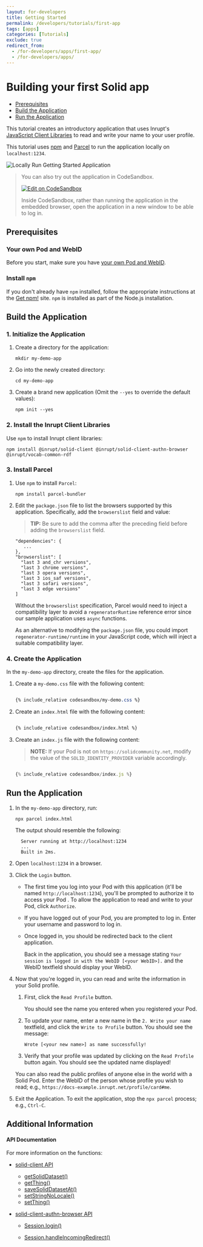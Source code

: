 ```yaml
---
layout: for-developers
title: Getting Started
permalink: /developers/tutorials/first-app
tags: [apps]
categories: [Tutorials]
exclude: true
redirect_from:
  - /for-developers/apps/first-app/
  - /for-developers/apps/
---
```


# Building your first Solid app

- [Prerequisites](#prerequisites)
- [Build the Application](#build-the-application)
- [Run the Application](#run-the-application)

This tutorial creates an introductory application that uses Inrupt's
[JavaScript Client Libraries](https://github.com/inrupt/solid-client-js) to read
and write your name to your user profile.

This tutorial uses [npm](https://www.npmjs.com/get-npm) and [Parcel](https://parceljs.org/)
to run the application locally on `localhost:1234`.

![Locally Run Getting Started Application]({{site.baseurl}}/assets/img/tutorials/locally-run-application.png)

> You can also try out the application in CodeSandbox.
>
> [![Edit on CodeSandbox]({{site.baseUrl}}/assets/img/play-codesandbox.svg)](https://codesandbox.io/s/github/solid/solidproject.org/tree/main/_posts/developers/apps/inrupt-tutorial/codesandbox/?hidenavigation=1&module=%2Findex.js&view=editor)
>
> Inside CodeSandbox, rather than running the application in the embedded browser, open the application in a new window to be able to log in.

## Prerequisites

### Your own Pod and WebID
Before you start,
make sure you have [your own Pod and WebID](/developers/tutorials/getting-started).


### Install `npm`

If you don't already have `npm` installed, follow the appropriate instructions
at the [Get npm!](https://www.npmjs.com/get-npm) site. `npm` is installed as part of the
Node.js installation.

## Build the Application

### 1. Initialize the Application

1. Create a directory for the application:

    ```shell
    mkdir my-demo-app
    ```

1. Go into the newly created directory:

    ```shell
    cd my-demo-app
    ```

1. Create a brand new application (Omit the `--yes` to override the default values):

    ```shell
    npm init --yes
    ```

### 2. Install the Inrupt Client Libraries

Use `npm` to install Inrupt client libraries:

```shell
npm install @inrupt/solid-client @inrupt/solid-client-authn-browser @inrupt/vocab-common-rdf
```

### 3. Install Parcel

1. Use `npm` to install `Parcel`:

    ```shell
    npm install parcel-bundler
    ```

1. Edit the `package.json` file to list the browsers supported by
   this application. Specifically, add the `browserslist` field and value:

    > **TIP:** Be sure to add the comma after the preceding field before adding
     the `browserslist` field.

    ```shell
    "dependencies": {
       ...
    },
    "browserslist": [
      "last 3 and_chr versions",
      "last 3 chrome versions",
      "last 3 opera versions",
      "last 3 ios_saf versions",
      "last 3 safari versions",
      "last 3 edge versions"
    ]
    ```

    Without the `browserslist` specification, Parcel would need to
    inject a compatibility layer to avoid a `regeneratorRuntime` reference error
    since our sample application uses `async` functions.

    As an alternative to modifying the `package.json` file, you could import
    `regenerator-runtime/runtime` in your JavaScript code, which will inject a
    suitable compatibility layer.

### 4. Create the Application

In the `my-demo-app` directory, create the files for the application.

1. Create a `my-demo.css` file with the following content:

    ```css

    {% include_relative codesandbox/my-demo.css %}

    ```

1. Create an `index.html` file with the following content:

    ```html

    {% include_relative codesandbox/index.html %}

    ```

1. Create an `index.js` file with the following content:

    > **NOTE:** If your Pod is not on `https://solidcommunity.net`, modify the
      value of the `SOLID_IDENTITY_PROVIDER` variable accordingly.

    ```javascript

    {% include_relative codesandbox/index.js %}

    ```

## Run the Application

1. In the ``my-demo-app`` directory, run:

    ```shell
    npx parcel index.html
    ```

    The output should resemble the following:

    ```shell
      Server running at http://localhost:1234
      ...
      Built in 2ms.
    ```

1. Open `localhost:1234` in a browser.

1. Click the `Login` button.

    * The first time you log into your Pod with this application (it'll
      be named `http://localhost:1234`), you'll
      be prompted to authorize it to access your Pod . To allow the application to
      read and write to your Pod, click `Authorize`.

    * If you have logged out of your Pod, you are prompted to log in.
      Enter your username and password to log in.

    * Once logged in, you should be redirected back to the client application.

      Back in the application, you should see a message stating `Your session is logged in with the WebID [<your WebID>].` and the WebID textfield should display your WebID.



1. Now that you're logged in, you can read and write the information in
your Solid profile.

   1. First, click the `Read Profile` button.

      You should see the name you entered when you registered your Pod.

   1. To update your name, enter a new name in the `2. Write your name`
        textfield, and click the `Write to Profile` button. You should see the message:

        ```
        Wrote [<your new name>] as name successfully!
        ```

   1. Verify that your profile was updated by clicking on
        the `Read Profile` button again. You should see the updated name displayed!

   You can also read the public profiles of anyone else in the world with a
   Solid Pod.  Enter the WebID of the person whose profile you wish to read;
    e.g., `https://docs-example.inrupt.net/profile/card#me`.

1. Exit the Application. To exit the application, stop the `npx parcel` process; e.g.,
     `Ctrl-C`.


## Additional Information

#### API Documentation

For more information on the functions:

- [solid-client API](https://docs.inrupt.com/developer-tools/api/javascript/solid-client/index.html)
  - [getSolidDataset()](https://docs.inrupt.com/developer-tools/api/javascript/solid-client/modules/resource_solidDataset.html#getsoliddataset)
  - [getThing()](https://docs.inrupt.com/developer-tools/api/javascript/solid-client/modules/thing_thing.html#getthing)
  - [saveSolidDatasetAt()](https://docs.inrupt.com/developer-tools/api/javascript/solid-client/modules/resource_solidDataset.html#savesoliddatasetat)
  - [setStringNoLocale()](https://docs.inrupt.com/developer-tools/api/javascript/solid-client/modules/thing_set.html#setstringnolocale)
  - [setThing()](https://docs.inrupt.com/developer-tools/api/javascript/solid-client/modules/thing_thing.html#setthing)


- [solid-client-authn-browser API](https://docs.inrupt.com/developer-tools/api/javascript/solid-client-authn-browser/index.html)

  - [Session.login()](https://docs.inrupt.com/developer-tools/api/javascript/solid-client-authn-browser/classes/session.html#login)

  - [Session.handleIncomingRedirect()](https://docs.inrupt.com/developer-tools/api/javascript/solid-client-authn-browser/classes/session.html#handleincomingredirect)
